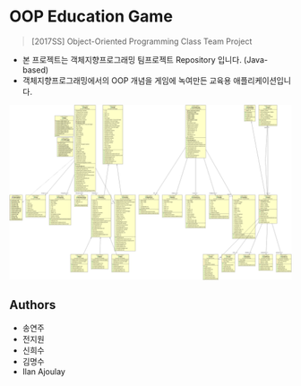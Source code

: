 # OOP Education Game

> [2017SS] Object-Oriented Programming Class Team Project
 
- 본 프로젝트는 객체지향프로그래밍 팀프로젝트 Repository 입니다. (Java-based)
- 객체지향프로그래밍에서의 OOP 개념을 게임에 녹여만든 교육용 애플리케이션입니다.

![Diagram](./diagram.gif)

## Authors
- 송연주
- 전지원
- 신희수
- 김명수
- Ilan Ajoulay
